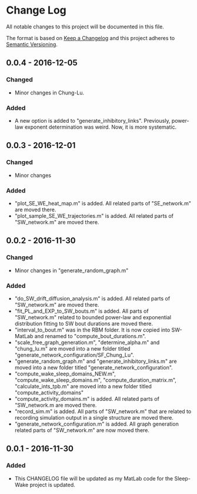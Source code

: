 # Change Log
All notable changes to this project will be documented in this file.

The format is based on [Keep a Changelog](http://keepachangelog.com/) 
and this project adheres to [Semantic Versioning](http://semver.org/).

## 0.0.4 - 2016-12-05
### Changed
- Minor changes in Chung-Lu.

### Added
- A new option is added to "generate_inhibitory_links". Previously, power-law exponent determination was weird. Now, it is more systematic.

## 0.0.3 - 2016-12-01
### Changed
- Minor changes

### Added
- "plot_SE_WE_heat_map.m" is added. All related parts of "SE_network.m" are moved there.
- "plot_sample_SE_WE_trajectories.m" is added. All related parts of "SW_network.m" are moved there.

## 0.0.2 - 2016-11-30
### Changed
- Minor changes in "generate_random_graph.m"

### Added
- "do_SW_drift_diffusion_analysis.m" is added. All related parts of "SW_network.m" are moved there.
- "fit_PL_and_EXP_to_SW_bouts.m" is added. All parts of "SW_network.m" related to bounded power-law and exponential distribution fitting to SW bout durations are moved there. 
- "interval_to_bout.m" was in the RBM folder. It is now copied into SW-MatLab and renamed to "compute_bout_durations.m".
- "scale_free_graph_generation.m", "determine_alpha.m" and "chung_lu.m" are moved into a new folder titled "generate_network_configuration/SF_Chung_Lu".
- "generate_random_graph.m" and "generate_inhibitory_links.m" are moved into a new folder titled "generate_network_configuration".
- "compute_wake_sleep_domains_NEW.m", "compute_wake_sleep_domains.m", "compute_duration_matrix.m", "calculate_ints_tpb.m" are moved into a new folder titled "compute_activity_domains"
- "compute_activity_domains.m" is added. All related parts of "SW_network.m are moved there.
- "record_sim.m" is added. All parts of "SW_network.m" that are related to recording simulation output in a single structure are moved there.
- "generate_network_configuration.m" is added. All graph generation related parts of "SW_network.m" are now moved there.

## 0.0.1 - 2016-11-30
### Added
- This CHANGELOG file will be updated as my MatLab code for the Sleep-Wake project is updated.

